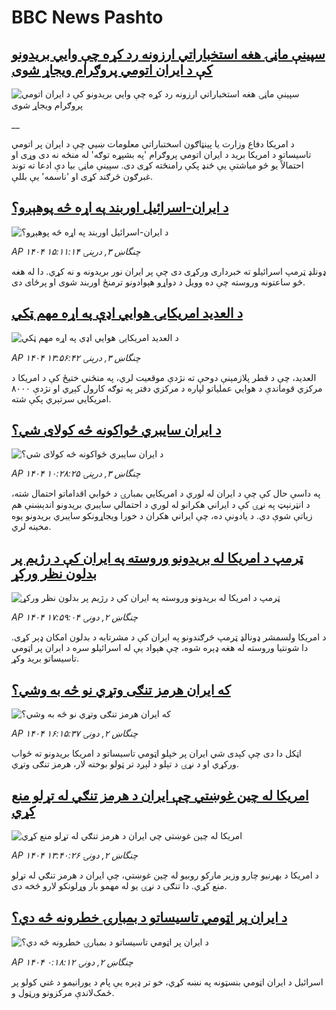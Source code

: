 # BBC News Pashto## [ سپینې ماڼۍ هغه استخباراتي ارزونه رد کړه چې وايي بریدونو کې د ایران اتومي پروګرام ویجاړ شوی](https://www.bbc.co.uk/pashto/live/c784x485p92t?at_campaign=githubrss)![ سپینې ماڼۍ هغه استخباراتي ارزونه رد کړه چې وايي بریدونو کې د ایران اتومي پروګرام ویجاړ شوی](https://ichef.bbci.co.uk/ace/standard/240/cpsprodpb/d119/live/750d1850-5163-11f0-b4be-8f7caf53b80c.jpg)__د امریکا دفاع وزارت یا پینټاګون اسختباراتي معلومات ښيي چې د ایران پر اتومي تاسیساتو د امریکا برید د ایران اتومي پروګرام 'په بشپړه توګه' له منځه نه دی وړی او احتمالاً یو څو میاشتې یې ځنډ پکې رامنځته کړی دی. سپینې ماڼۍ بیا دې ادعا ته توند غبرګون څرګند کړی او 'ناسمه' یې بللې.## [د ایران-اسرائیل اوربند په اړه څه پوهېږو؟](https://www.bbc.com/pashto/articles/c3en12vew45o?at_campaign=githubrss)![د ایران-اسرائیل اوربند په اړه څه پوهېږو؟](https://ichef.bbci.co.uk/ace/ws/240/cpsprodpb/27d1/live/86a14a20-510c-11f0-a2ff-17a82c2e8bc4.jpg)_AP ۱۴۰۴ چنگاښ ۳, درېنۍ ۱۵:۱۱:۱۴_ډونلډ ټرمپ اسرائیلو ته خبرداری ورکړی دی چې پر ایران نور بریدونه و نه کړي. دا له هغه څو ساعتونه وروسته چې ده وویل د دواړو هېوادونو ترمنځ اوربند شوی او پرځای دی.## [د العدید امریکایۍ هوايي اډې په اړه مهم ټکي](https://www.bbc.com/pashto/articles/ceq79wvezy7o?at_campaign=githubrss)![د العدید امریکایۍ هوايي اډې په اړه مهم ټکي](https://ichef.bbci.co.uk/ace/ws/240/cpsprodpb/8e9f/live/a5e5c230-5071-11f0-97f8-effd17ba6497.jpg)_AP ۱۴۰۴ چنگاښ ۳, درېنۍ ۱۳:۵۶:۴۲_العدید، چې د قطر پلازمېنې دوحې ته نژدې موقعیت لري، په منځني ختیځ کې د امریکا د مرکزي قوماندې د هوايي عملیاتو لپاره د مرکزي دفتر په توګه کارول کېږي او نژدې ۸۰۰۰ امریکایي سرتېري پکې شته.## [د ایران سایبري ځواکونه څه کولای شي؟](https://www.bbc.com/pashto/articles/ckg3yxdxg8lo?at_campaign=githubrss)![د ایران سایبري ځواکونه څه کولای شي؟](https://ichef.bbci.co.uk/ace/ws/240/cpsprodpb/003a/live/9a2dbd60-5050-11f0-b75a-458a7c8e1fa3.jpg)_AP ۱۴۰۴ چنگاښ ۳, درېنۍ ۱۰:۲۸:۲۵_په داسې حال کې چې د ایران له لوري د امریکايي بمبارۍ د ځوابي اقداماتو احتمال شته، د انټرنېټ په نړۍ کې د ایراني هکرانو له لوري د احتمالي سایبري بریدونو اندېښنې هم زیاتې شوې دي. 
د یادونې ده، چې ایراني هکران د خورا ویجاړونکو سایبري بریدونو یوه مخینه لري.## [ټرمپ د امریکا له بریدونو وروسته په ایران کې د رژیم پر بدلون نظر ورکړ](https://www.bbc.com/pashto/articles/cjwn44960x5o?at_campaign=githubrss)![ټرمپ د امریکا له بریدونو وروسته په ایران کې د رژیم پر بدلون نظر ورکړ](https://ichef.bbci.co.uk/ace/ws/240/cpsprodpb/c25a/live/3640fc80-505b-11f0-a466-d54f65b60deb.jpg)_AP ۱۴۰۴ چنگاښ ۲, دونۍ ۱۷:۵۹:۰۴_د امریکا ولسمشر ډونالډ ټرمپ څرګندونو په ایران کې د مشرتابه د بدلون امکان ډېر کړی. دا شونتیا وروسته له هغه ډېره شوه، چې هېواد یې له اسرائیلو سره د ایران پر اټومي تاسیساتو برید وکړ.## [که ايران هرمز تنګی وتړي نو څه به وشي؟](https://www.bbc.com/pashto/articles/cq53gl0lqp9o?at_campaign=githubrss)![که ايران هرمز تنګی وتړي نو څه به وشي؟](https://ichef.bbci.co.uk/ace/ws/240/cpsprodpb/8aca/live/d6511520-504c-11f0-a466-d54f65b60deb.jpg)_AP ۱۴۰۴ چنگاښ ۲, دونۍ ۱۶:۱۵:۳۷_اټکل دا دی چې کېدی شي ايران پر خپلو اټومي تاسیساتو د امريکا بريدونو ته ځواب ورکړي او د نړۍ د تېلو د لېږد تر ټولو بوخته لار، هرمز تنګی وتړي.## [امریکا له چین غوښتي چې ایران د هرمز تنګي له تړلو منع کړي](https://www.bbc.com/pashto/articles/cn7dgmypjrgo?at_campaign=githubrss)![امریکا له چین غوښتي چې ایران د هرمز تنګي له تړلو منع کړي](https://ichef.bbci.co.uk/ace/ws/240/cpsprodpb/359c/live/4b5ec210-5037-11f0-8c47-237c2e4015f5.jpg)_AP ۱۴۰۴ چنگاښ ۲, دونۍ ۱۳:۴۰:۲۶_د امریکا د بهرنیو چارو وزیر مارکو روبیو له چین غوښتي، چې ایران د هرمز تنګي له تړلو منع کړي. دا تنګی د نړۍ یو له مهمو بار وړلونکو لارو څخه دی.## [د ایران پر اټومي تاسیساتو د بمبارۍ خطرونه څه دي؟](https://www.bbc.com/pashto/articles/c3d1xn4g2mxo?at_campaign=githubrss)![د ایران پر اټومي تاسیساتو د بمبارۍ خطرونه څه دي؟](https://ichef.bbci.co.uk/ace/ws/240/cpsprodpb/908a/live/b6039800-4f67-11f0-86d5-3b52b53af158.png)_AP ۱۴۰۴ چنگاښ ۲, دونۍ ۰:۱۸:۱۲_اسرائیل د ایران اټومي بنسټونه په نښه کړي، خو تر ډېره یې پام د یورانیمو د غني کولو پر ځمک‌لاندې مرکزونو ورټول و.